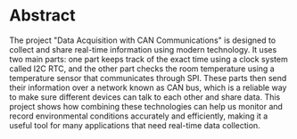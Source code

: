 # Abstract
  The project "Data Acquisition with CAN Communications" is designed to collect and share real-time information using modern technology. It uses two main parts: one part keeps track of the exact time using a clock system called I2C RTC, and the other part checks the room temperature using a temperature sensor that communicates through SPI. These parts then send their information over a network known as CAN bus, which is a reliable way to make sure different devices can talk to each other and share data. This project shows how combining these technologies can help us monitor and record environmental conditions accurately and efficiently, making it a useful tool for many applications that need real-time data collection.

